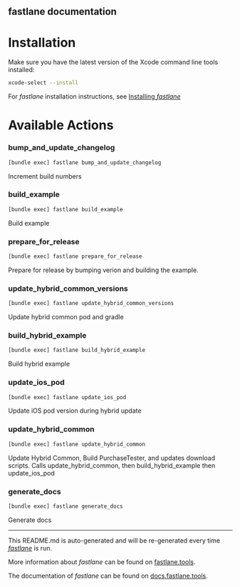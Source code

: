 fastlane documentation
----

# Installation

Make sure you have the latest version of the Xcode command line tools installed:

```sh
xcode-select --install
```

For _fastlane_ installation instructions, see [Installing _fastlane_](https://docs.fastlane.tools/#installing-fastlane)

# Available Actions

### bump_and_update_changelog

```sh
[bundle exec] fastlane bump_and_update_changelog
```

Increment build numbers

### build_example

```sh
[bundle exec] fastlane build_example
```

Build example

### prepare_for_release

```sh
[bundle exec] fastlane prepare_for_release
```

Prepare for release by bumping verion and building the example.

### update_hybrid_common_versions

```sh
[bundle exec] fastlane update_hybrid_common_versions
```

Update hybrid common pod and gradle

### build_hybrid_example

```sh
[bundle exec] fastlane build_hybrid_example
```

Build hybrid example

### update_ios_pod

```sh
[bundle exec] fastlane update_ios_pod
```

Update iOS pod version during hybrid update

### update_hybrid_common

```sh
[bundle exec] fastlane update_hybrid_common
```

Update Hybrid Common, Build PurchaseTester, and updates download scripts. Calls update_hybrid_common, then build_hybrid_example then update_ios_pod

### generate_docs

```sh
[bundle exec] fastlane generate_docs
```

Generate docs

----

This README.md is auto-generated and will be re-generated every time [_fastlane_](https://fastlane.tools) is run.

More information about _fastlane_ can be found on [fastlane.tools](https://fastlane.tools).

The documentation of _fastlane_ can be found on [docs.fastlane.tools](https://docs.fastlane.tools).
